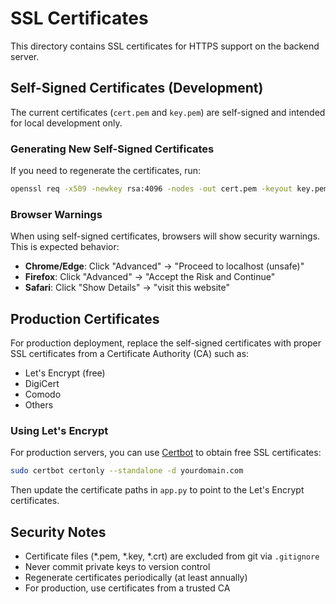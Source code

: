 # SSL Certificates

This directory contains SSL certificates for HTTPS support on the backend server.

## Self-Signed Certificates (Development)

The current certificates (`cert.pem` and `key.pem`) are self-signed and intended for local development only.

### Generating New Self-Signed Certificates

If you need to regenerate the certificates, run:

```bash
openssl req -x509 -newkey rsa:4096 -nodes -out cert.pem -keyout key.pem -days 365 -subj "/CN=localhost"
```

### Browser Warnings

When using self-signed certificates, browsers will show security warnings. This is expected behavior:

- **Chrome/Edge**: Click "Advanced" → "Proceed to localhost (unsafe)"
- **Firefox**: Click "Advanced" → "Accept the Risk and Continue"
- **Safari**: Click "Show Details" → "visit this website"

## Production Certificates

For production deployment, replace the self-signed certificates with proper SSL certificates from a Certificate Authority (CA) such as:

- Let's Encrypt (free)
- DigiCert
- Comodo
- Others

### Using Let's Encrypt

For production servers, you can use [Certbot](https://certbot.eff.org/) to obtain free SSL certificates:

```bash
sudo certbot certonly --standalone -d yourdomain.com
```

Then update the certificate paths in `app.py` to point to the Let's Encrypt certificates.

## Security Notes

- Certificate files (*.pem, *.key, *.crt) are excluded from git via `.gitignore`
- Never commit private keys to version control
- Regenerate certificates periodically (at least annually)
- For production, use certificates from a trusted CA
